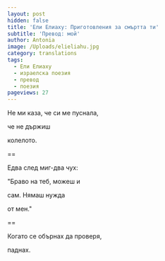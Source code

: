 ```yaml
---
layout: post
hidden: false
title: 'Ели Елиаху: Приготовления за смъртта ти'
subtitle: 'Превод: мой'
author: Antonia
image: /Uploads/elieliahu.jpg
category: translations
tags:
  - Ели Елиаху
  - израелска поезия
  - превод
  - поезия
pageviews: 27
---
```

Не ми каза, че си ме пуснала,

че не държиш

колелото.

\==

Едва след миг-два чух:

"Браво на теб, можеш и

сам. Нямаш нужда

от мен."

\==

Когато се обърнах да проверя,

паднах.
